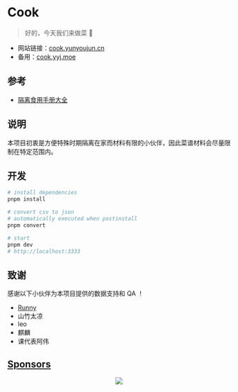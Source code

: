 # Cook

> 好的，今天我们来做菜 🥬

- 网站链接：[cook.yunyoujun.cn](https://cook.yunyoujun.cn)
- 备用：[cook.yyj.moe](https://cook.yyj.moe)

## 参考

- [隔离食用手册大全](https://docs.qq.com/sheet/DZUpJS0tQZm1YYWlt)

## 说明

本项目初衷是方便特殊时期隔离在家而材料有限的小伙伴，因此菜谱材料会尽量限制在特定范围内。

## 开发

```bash
# install dependencies
pnpm install

# convert csv to json
# automatically executed when postinstall
pnpm convert

# start
pnpm dev
# http://localhost:3333
```

## 致谢

感谢以下小伙伴为本项目提供的数据支持和 QA ！

- [Runny](https://weibo.com/runny)
- 山竹太凉
- leo
- 麒麟
- 课代表阿伟

## [Sponsors](https://sponsors.yunyoujun.cn)

<p align="center">
  <a href="https://cdn.jsdelivr.net/gh/YunYouJun/sponsors/public/sponsors.svg">
    <img src='https://cdn.jsdelivr.net/gh/YunYouJun/sponsors/public/sponsors.svg'/>
  </a>
</p>
